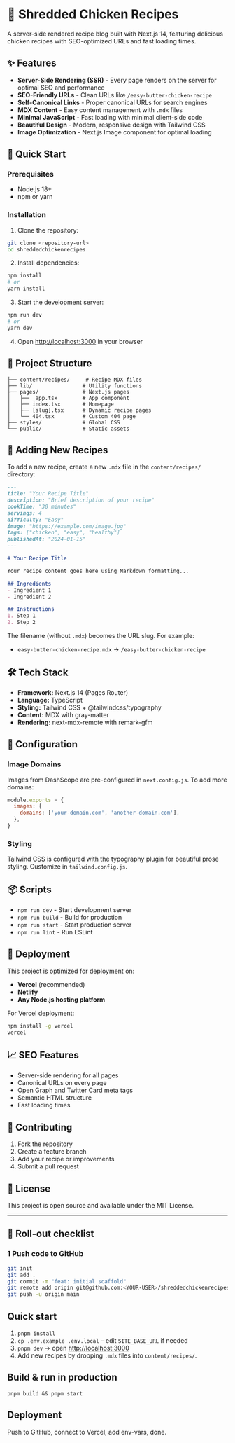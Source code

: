 # 🍗 Shredded Chicken Recipes

A server-side rendered recipe blog built with Next.js 14, featuring delicious chicken recipes with SEO-optimized URLs and fast loading times.

## ✨ Features

- **Server-Side Rendering (SSR)** - Every page renders on the server for optimal SEO and performance
- **SEO-Friendly URLs** - Clean URLs like `/easy-butter-chicken-recipe`
- **Self-Canonical Links** - Proper canonical URLs for search engines
- **MDX Content** - Easy content management with `.mdx` files
- **Minimal JavaScript** - Fast loading with minimal client-side code
- **Beautiful Design** - Modern, responsive design with Tailwind CSS
- **Image Optimization** - Next.js Image component for optimal loading

## 🚀 Quick Start

### Prerequisites
- Node.js 18+ 
- npm or yarn

### Installation

1. Clone the repository:
```bash
git clone <repository-url>
cd shreddedchickenrecipes
```

2. Install dependencies:
```bash
npm install
# or
yarn install
```

3. Start the development server:
```bash
npm run dev
# or
yarn dev
```

4. Open [http://localhost:3000](http://localhost:3000) in your browser

## 📁 Project Structure

```
├── content/recipes/     # Recipe MDX files
├── lib/                # Utility functions
├── pages/              # Next.js pages
│   ├── _app.tsx        # App component
│   ├── index.tsx       # Homepage
│   ├── [slug].tsx      # Dynamic recipe pages
│   └── 404.tsx         # Custom 404 page
├── styles/             # Global CSS
└── public/             # Static assets
```

## 📝 Adding New Recipes

To add a new recipe, create a new `.mdx` file in the `content/recipes/` directory:

```markdown
---
title: "Your Recipe Title"
description: "Brief description of your recipe"
cookTime: "30 minutes"
servings: 4
difficulty: "Easy"
image: "https://example.com/image.jpg"
tags: ["chicken", "easy", "healthy"]
publishedAt: "2024-01-15"
---

# Your Recipe Title

Your recipe content goes here using Markdown formatting...

## Ingredients
- Ingredient 1
- Ingredient 2

## Instructions
1. Step 1
2. Step 2
```

The filename (without `.mdx`) becomes the URL slug. For example:
- `easy-butter-chicken-recipe.mdx` → `/easy-butter-chicken-recipe`

## 🛠 Tech Stack

- **Framework:** Next.js 14 (Pages Router)
- **Language:** TypeScript
- **Styling:** Tailwind CSS + @tailwindcss/typography
- **Content:** MDX with gray-matter
- **Rendering:** next-mdx-remote with remark-gfm

## 🔧 Configuration

### Image Domains
Images from DashScope are pre-configured in `next.config.js`. To add more domains:

```javascript
module.exports = {
  images: {
    domains: ['your-domain.com', 'another-domain.com'],
  },
}
```

### Styling
Tailwind CSS is configured with the typography plugin for beautiful prose styling. Customize in `tailwind.config.js`.

## 📦 Scripts

- `npm run dev` - Start development server
- `npm run build` - Build for production
- `npm run start` - Start production server
- `npm run lint` - Run ESLint

## 🚀 Deployment

This project is optimized for deployment on:
- **Vercel** (recommended)
- **Netlify**
- **Any Node.js hosting platform**

For Vercel deployment:
```bash
npm install -g vercel
vercel
```

## 📈 SEO Features

- Server-side rendering for all pages
- Canonical URLs on every page
- Open Graph and Twitter Card meta tags
- Semantic HTML structure
- Fast loading times

## 🤝 Contributing

1. Fork the repository
2. Create a feature branch
3. Add your recipe or improvements
4. Submit a pull request

## 📄 License

This project is open source and available under the MIT License.

---

## 🚀 Roll-out checklist

### 1  Push code to GitHub
```bash
git init
git add .
git commit -m "feat: initial scaffold"
git remote add origin git@github.com:<YOUR-USER>/shreddedchickenrecipes.git
git push -u origin main
```

## Quick start  
1. `pnpm install`  
2. `cp .env.example .env.local` – edit `SITE_BASE_URL` if needed  
3. `pnpm dev` → open <http://localhost:3000>  
4. Add new recipes by dropping `.mdx` files into `content/recipes/`.  
## Build & run in production  
`pnpm build && pnpm start`  
## Deployment  
Push to GitHub, connect to Vercel, add env-vars, done. 
